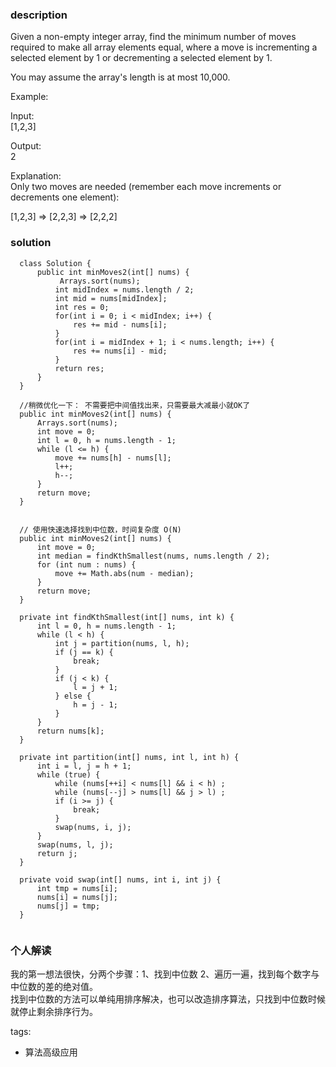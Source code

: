 ### description   
  Given a non-empty integer array, find the minimum number of moves required to make all array elements equal, where a move is incrementing a selected element by 1 or decrementing a selected element by 1.  
     
  You may assume the array's length is at most 10,000.   
     
  Example:   
     
  Input:   
  [1,2,3]   
     
  Output:   
  2   
     
  Explanation:   
  Only two moves are needed (remember each move increments or decrements one element):   
     
  [1,2,3]  =>  [2,2,3]  =>  [2,2,2]   
### solution     
```  
  class Solution {
      public int minMoves2(int[] nums) {
           Arrays.sort(nums);
          int midIndex = nums.length / 2;
          int mid = nums[midIndex];
          int res = 0;
          for(int i = 0; i < midIndex; i++) {
              res += mid - nums[i];
          }
          for(int i = midIndex + 1; i < nums.length; i++) {
              res += nums[i] - mid;
          }
          return res;
      }
  }
  
  //稍微优化一下： 不需要把中间值找出来，只需要最大减最小就OK了
  public int minMoves2(int[] nums) {
      Arrays.sort(nums);
      int move = 0;
      int l = 0, h = nums.length - 1;
      while (l <= h) {
          move += nums[h] - nums[l];
          l++;
          h--;
      }
      return move;
  }
  
  
  // 使用快速选择找到中位数，时间复杂度 O(N)
  public int minMoves2(int[] nums) {
      int move = 0;
      int median = findKthSmallest(nums, nums.length / 2);
      for (int num : nums) {
          move += Math.abs(num - median);
      }
      return move;
  }
  
  private int findKthSmallest(int[] nums, int k) {
      int l = 0, h = nums.length - 1;
      while (l < h) {
          int j = partition(nums, l, h);
          if (j == k) {
              break;
          }
          if (j < k) {
              l = j + 1;
          } else {
              h = j - 1;
          }
      }
      return nums[k];
  }
  
  private int partition(int[] nums, int l, int h) {
      int i = l, j = h + 1;
      while (true) {
          while (nums[++i] < nums[l] && i < h) ;
          while (nums[--j] > nums[l] && j > l) ;
          if (i >= j) {
              break;
          }
          swap(nums, i, j);
      }
      swap(nums, l, j);
      return j;
  }
  
  private void swap(int[] nums, int i, int j) {
      int tmp = nums[i];
      nums[i] = nums[j];
      nums[j] = tmp;
  }
  
```  
  
### 个人解读  
  我的第一想法很快，分两个步骤：1、找到中位数 2、遍历一遍，找到每个数字与中位数的差的绝对值。  
  找到中位数的方法可以单纯用排序解决，也可以改造排序算法，只找到中位数时候就停止剩余排序行为。  
    
tags:    
  -   算法高级应用    
